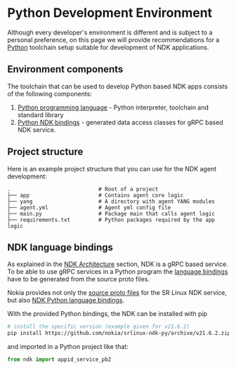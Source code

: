 # Python Development Environment
Although every developer's environment is different and is subject to a personal preference, on this page we will provide recommendations for a [Python](https://www.python.org/) toolchain setup suitable for development of NDK applications.

## Environment components
The toolchain that can be used to develop Python based NDK apps consists of the following components:

1. [Python programming language](https://www.python.org/downloads/) - Python interpreter, toolchain and standard library
2. [Python NDK bindings](https://github.com/nokia/srlinux-ndk-py) - generated data access classes for gRPC based NDK service.

## Project structure
Here is an example project structure that you can use for the NDK agent development:

```
.                            # Root of a project
├── app                      # Contains agent core logic
├── yang                     # A directory with agent YANG modules
├── agent.yml                # Agent yml config file
├── main.py                  # Package main that calls agent logic
├── requirements.txt         # Python packages required by the app logic
```

## NDK language bindings
As explained in the [NDK Architecture](../architecture.md) section, NDK is a gRPC based service. To be able to use gRPC services in a Python program the [language bindings](https://grpc.io/docs/languages/python/quickstart/) have to be generated from the source proto files.

Nokia provides not only the [source proto files](https://github.com/nokia/srlinux-ndk-protobufs) for the SR Linux NDK service, but also [NDK Python language bindings](https://github.com/nokia/srlinux-ndk-py).

With the provided Python bindings, the NDK can be installed with pip

```bash
# install the specific version (example given for v21.6.2)
pip install https://github.com/nokia/srlinux-ndk-py/archive/v21.6.2.zip
```

and imported in a Python project like that:

```python
from ndk import appid_service_pb2
```